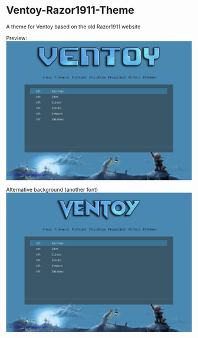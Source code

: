 # Ventoy-Razor1911-Theme
A theme for Ventoy based on the old Razor1911 website

Preview:
![alt text](https://github.com/Leproide/Ventoy-Razor1911-Theme/blob/main/Preview.jpg?raw=true)


Alternative background (another font)
![alt text](https://github.com/Leproide/Ventoy-Razor1911-Theme/blob/main/Preview_Alternative.jpg?raw=true)
